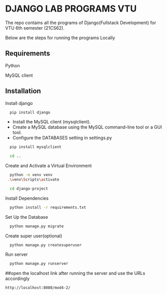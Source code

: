 
# DJANGO LAB PROGRAMS VTU

The repo contains all the programs of Django(Fullstack Development) for VTU 6th semester (21CS62).


Below are the steps for running the programs Locally




## Requirements
Python

MySQL client

## Installation

Install django

```bash
  pip install django
```
* Install the MySQL client (mysqlclient).
* Create a MySQL database using the MySQL command-line tool or a GUI tool.
* Configure the DATABASES setting in settings.py

```bash
  pip install mysqlclient
```

```bash
  cd ..
```

Create and Activate a Virtual Environment
```bash
  python -m venv venv
 .\venv\Scripts\activate
```
```bash
  cd django-project
```

Install Dependencies

```bash
  python install -r requirements.txt
```
Set Up the Database
```bash
  python manage.py migrate
```
Create super user(optional)

```bash
  python manage.py createsuperuser
```
Run server
```bash
  python manage.py runserver
```

##open the localhost link after running the server and use the URLs accordingly
```
http://localhost:8080/mod4-2/
```

